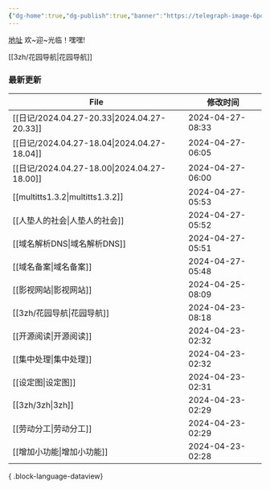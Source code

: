 ```yaml
---
{"dg-home":true,"dg-publish":true,"banner":"https://telegraph-image-6pq.pages.dev/file/b6559e64e9dc204cc5dd3.jpg","tags":["3zh","数字花园","主页","gardenEntry","gardenEntry","gardenEntry","gardenEntry","gardenEntry"],"permalink":"/3zh/3zh/","dgPassFrontmatter":true,"noteIcon":""}
---
```



<head>
<meta name="shenma-site-verification" content="9f4a23071eb178c10212ac1fc519d41d_1700668342">
</head>


[地址](https://sdfd-azc.pages.dev/)
欢~迎~光临！嘿嘿!

[[3zh/花园导航\|花园导航]]

### 最新更新

| File                                         | 修改时间             |
| -------------------------------------------- | ---------------- |
| [[日记/2024.04.27-20.33\|2024.04.27-20.33]] | 2024-04-27-08:33 |
| [[日记/2024.04.27-18.04\|2024.04.27-18.04]] | 2024-04-27-06:05 |
| [[日记/2024.04.27-18.00\|2024.04.27-18.00]] | 2024-04-27-06:00 |
| [[multitts1.3.2\|multitts1.3.2]]          | 2024-04-27-05:53 |
| [[人垫人的社会\|人垫人的社会]]                        | 2024-04-27-05:52 |
| [[域名解析DNS\|域名解析DNS]]                      | 2024-04-27-05:51 |
| [[域名备案\|域名备案]]                            | 2024-04-27-05:48 |
| [[影视网站\|影视网站]]                            | 2024-04-25-08:09 |
| [[3zh/花园导航\|花园导航]]                        | 2024-04-23-08:18 |
| [[开源阅读\|开源阅读]]                            | 2024-04-23-02:32 |
| [[集中处理\|集中处理]]                            | 2024-04-23-02:32 |
| [[设定图\|设定图]]                              | 2024-04-23-02:31 |
| [[3zh/3zh\|3zh]]                          | 2024-04-23-02:29 |
| [[劳动分工\|劳动分工]]                            | 2024-04-23-02:29 |
| [[增加小功能\|增加小功能]]                          | 2024-04-23-02:28 |

{ .block-language-dataview}





